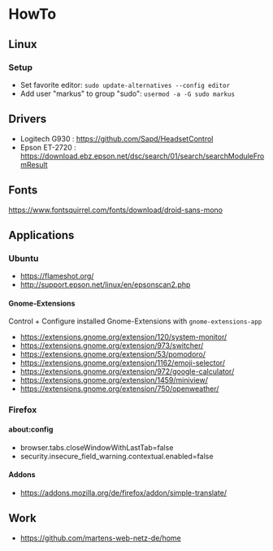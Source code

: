 # HowTo

## Linux

### Setup

- Set favorite editor: `sudo update-alternatives --config editor`
- Add user "markus" to group "sudo": `usermod -a -G sudo markus`

## Drivers

- Logitech G930 : https://github.com/Sapd/HeadsetControl
- Epson ET-2720 : https://download.ebz.epson.net/dsc/search/01/search/searchModuleFromResult

## Fonts

https://www.fontsquirrel.com/fonts/download/droid-sans-mono

## Applications

### Ubuntu

- https://flameshot.org/
- http://support.epson.net/linux/en/epsonscan2.php

#### Gnome-Extensions

Control + Configure installed Gnome-Extensions with `gnome-extensions-app`

- https://extensions.gnome.org/extension/120/system-monitor/
- https://extensions.gnome.org/extension/973/switcher/
- https://extensions.gnome.org/extension/53/pomodoro/
- https://extensions.gnome.org/extension/1162/emoji-selector/
- https://extensions.gnome.org/extension/972/google-calculator/
- https://extensions.gnome.org/extension/1459/miniview/
- https://extensions.gnome.org/extension/750/openweather/

### Firefox 

#### about:config

- browser.tabs.closeWindowWithLastTab=false
- security.insecure_field_warning.contextual.enabled=false

#### Addons

- https://addons.mozilla.org/de/firefox/addon/simple-translate/

## Work

- https://github.com/martens-web-netz-de/home
